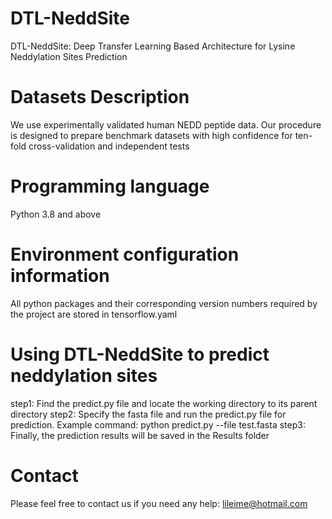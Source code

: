 # DTL-NeddSite
DTL-NeddSite: Deep Transfer Learning Based Architecture for Lysine Neddylation Sites Prediction
# Datasets Description
We use experimentally validated human NEDD peptide data. Our procedure is designed to prepare benchmark datasets with high confidence for ten-fold cross-validation and independent tests
# Programming language
Python 3.8 and above
# Environment configuration information
All python packages and their corresponding version numbers required by the project are stored in tensorflow.yaml
# Using DTL-NeddSite to predict neddylation sites
step1: Find the predict.py file and locate the working directory to its parent directory
step2: Specify the fasta file and run the predict.py file for prediction. Example command: python predict.py --file test.fasta
step3: Finally, the prediction results will be saved in the Results folder
# Contact
Please feel free to contact us if you need any help: lileime@hotmail.com
